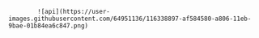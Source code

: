             ![api](https://user-images.githubusercontent.com/64951136/116338897-af584580-a806-11eb-9bae-01b84ea6c847.png)



